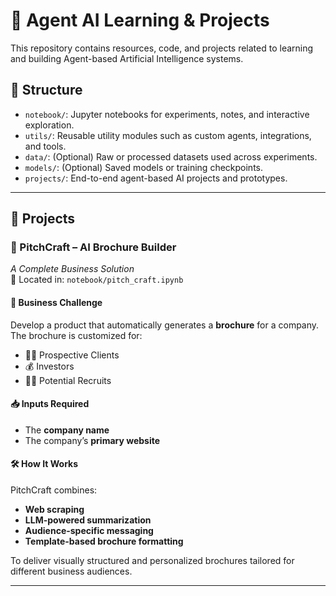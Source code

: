 # 🧠 Agent AI Learning & Projects

This repository contains resources, code, and projects related to learning and building Agent-based Artificial Intelligence systems.

## 📁 Structure

- `notebook/`: Jupyter notebooks for experiments, notes, and interactive exploration.
- `utils/`: Reusable utility modules such as custom agents, integrations, and tools.
- `data/`: (Optional) Raw or processed datasets used across experiments.
- `models/`: (Optional) Saved models or training checkpoints.
- `projects/`: End-to-end agent-based AI projects and prototypes.

---

## 📌 Projects

### 🎯 PitchCraft – AI Brochure Builder  
*A Complete Business Solution*  
📍 Located in: `notebook/pitch_craft.ipynb`

#### 🚀 Business Challenge

Develop a product that automatically generates a **brochure** for a company. The brochure is customized for:

- 🧑‍💼 Prospective Clients  
- 💰 Investors  
- 👩‍💻 Potential Recruits

#### 📥 Inputs Required
- The **company name**
- The company’s **primary website**

#### 🛠️ How It Works
PitchCraft combines:
- **Web scraping**
- **LLM-powered summarization**
- **Audience-specific messaging**
- **Template-based brochure formatting**

To deliver visually structured and personalized brochures tailored for different business audiences.

---


